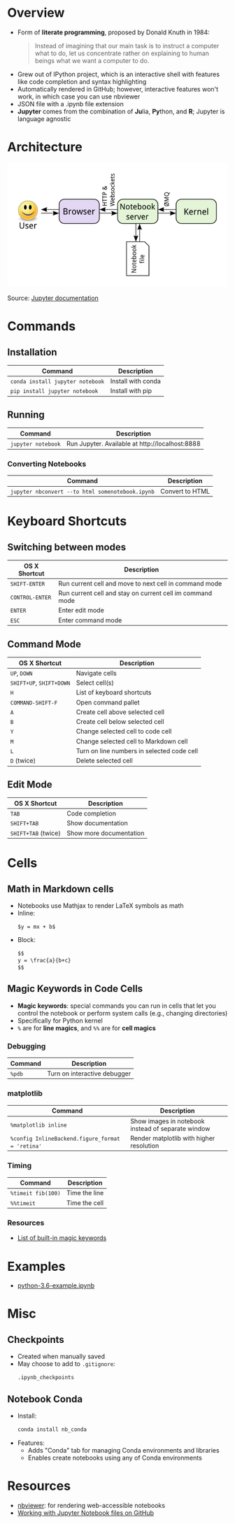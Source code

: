 # Overview
* Form of **literate programming**, proposed by Donald Knuth in 1984:
    > Instead of imagining that our main task is to instruct a computer what to do, let us concentrate rather on explaining to human beings what we want a computer to do.
* Grew out of IPython project, which is an interactive shell with features like code completion and syntax highlighting
* Automatically rendered in GitHub; however, interactive features won't work, in which case you can use nbviewer
* JSON file with a .ipynb file extension
* **Jupyter** comes from the combination of **Ju**lia, **Py**thon, and **R**; Jupyter is language agnostic

# Architecture

![Jupyter architecture diagram](architecture.png)

Source: [Jupyter documentation](https://jupyter.readthedocs.io/en/latest/architecture/how_jupyter_ipython_work.html)

# Commands

## Installation

| Command | Description |
| ------- | ----------- |
| `conda install jupyter notebook` | Install with conda |
| `pip install jupyter notebook` | Install with pip |

## Running

| Command | Description |
| ------- | ----------- |
| `jupyter notebook` | Run Jupyter. Available at http://localhost:8888 |

### Converting Notebooks

| Command | Description |
| ------- | ----------- |
| `jupyter nbconvert --to html somenotebook.ipynb` | Convert to HTML |

# Keyboard Shortcuts

## Switching between modes

| OS X Shortcut | Description |
| ------------- | ----------- |
| `SHIFT-ENTER` | Run current cell and move to next cell in command mode |
| `CONTROL-ENTER` | Run current cell and stay on current cell im command mode |
| `ENTER` | Enter edit mode |
| `ESC` | Enter command mode |

## Command Mode

| OS X Shortcut | Description |
| ------------- | ----------- |
| `UP`, `DOWN` | Navigate cells |
| `SHIFT+UP`, `SHIFT+DOWN` | Select cell(s) |
| `H` | List of keyboard shortcuts |
| `COMMAND-SHIFT-F` | Open command pallet |
| `A` | Create cell above selected cell |
| `B` | Create cell below selected cell |
| `Y` | Change selected cell to code cell |
| `M` | Change selected cell to Markdown cell |
| `L` | Turn on line numbers in selected code cell |
| `D` (twice) | Delete selected cell |

## Edit Mode

| OS X Shortcut | Description |
| ------------- | ----------- |
| `TAB` | Code completion |
| `SHIFT+TAB` | Show documentation |
| `SHIFT+TAB` (twice) | Show more documentation |

# Cells

## Math in Markdown cells

* Notebooks use Mathjax to render LaTeX symbols as math
* Inline:
    ```
    $y = mx + b$
    ```
* Block:
    ```
    $$
    y = \frac{a}{b+c}
    $$
    ```

## Magic Keywords in Code Cells

* **Magic keywords**: special commands you can run in cells that let you control the notebook or perform system calls (e.g., changing directories)
* Specifically for Python kernel
* `%` are for **line magics**, and `%%` are for **cell magics**

### Debugging

| Command | Description |
| ------- | ----------- |
| `%pdb` | Turn on interactive debugger |

### matplotlib

| Command | Description |
| ------- | ----------- |
| `%matplotlib inline` | Show images in notebook instead of separate window |
| `%config InlineBackend.figure_format = 'retina'` | Render matplotlib with higher resolution |

### Timing

| Command | Description |
| ------- | ----------- |
| `%timeit fib(100)` | Time the line |
| `%%timeit` | Time the cell |

### Resources

* [List of built-in magic keywords](https://ipython.readthedocs.io/en/stable/interactive/magics.html)

# Examples

* [python-3.6-example.ipynb](python-3.6-example.ipynb)

# Misc

## Checkpoints
* Created when manually saved
* May choose to add to `.gitignore`:
    ```
    .ipynb_checkpoints
    ```

## Notebook Conda
* Install:
    ```sh
    conda install nb_conda
    ```
* Features:
    - Adds "Conda" tab for managing Conda environments and libraries
    - Enables create notebooks using any of Conda environments

# Resources
* [nbviewer](https://nbviewer.jupyter.org/): for rendering web-accessible notebooks
* [Working with Jupyter Notebook files on GitHub](https://help.github.com/en/github/managing-files-in-a-repository/working-with-jupyter-notebook-files-on-github)
